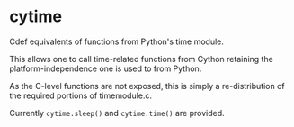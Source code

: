 # cytime

Cdef equivalents of functions from Python's time module.

This allows one to call time-related functions from Cython retaining
the platform-independence one is used to from Python.

As the C-level functions are not exposed, this is simply a re-distribution
of the required portions of timemodule.c.

Currently `cytime.sleep()` and `cytime.time()` are provided.
